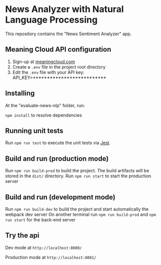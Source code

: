 # News Analyzer with Natural Language Processing

This repository contains the "News Sentiment Analyzer" app.

## Meaning Cloud API configuration

1. Sign-up at  [meaningcloud.com](https://www.meaningcloud.com/developer/create-account)
2. Create a `.env` file in the project root directory
3. Edit the `.env` file with your API key:
   API_KEY=**************************

## Installing

At the "evaluate-news-nlp" folder, run:

`npm install` to resolve dependencies

## Running unit tests

Run `npm run test` to execute the unit tests via [Jest](https://jestjs.io/).

## Build and run (production mode)

Run `npm run build-prod` to build the project. The build artifacts will be stored in the `dist/` directory.
Run `npm run start` to start the production server

## Build and run (development mode)

Run `npm run build-dev` to build the project and start automatically the webpack dev server
On another terminal run `npm run build-prod` and `npm run start` for the back-end server

## Try the api 

Dev mode at `http://localhost:8080/`

Production mode at `http://localhost:8081/`


